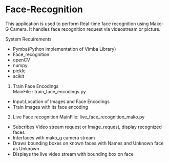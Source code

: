 # Face-Recognition

This application is used to perform Real-time face recognition using Mako-G Camera. It handles face recognition request via videostream or picture.

System Requirements
  - Pymba(Python implementation of Vimba Library)
  - Face_recognition
  - openCV
  - numpy
  - pickle
  - scikit

1. Train Face Encodings			
  MainFile : train_face_encodings.py  
  - Input:Location of Images and Face Encodings 
  -  Train Images with its face encoding
2. Live Face recognition
   MainFile: live_face_recognition_mako.py
  -  Subcribes Video stream request or Image_request, display recognized faces
  -   Interfaces with mako_g camera stream
  -   Draws bounding boxes on known faces with Names and Unknown face as Unknown
  -   Displays the live video stream with bounding box on face
  
 
 
    

          
